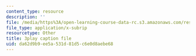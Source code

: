 ```yaml
---
content_type: resource
description: ''
file: /media/https%3A/open-learning-course-data-rc.s3.amazonaws.com/res-6-007-signals-and-systems-spring-2011/da62d9b9ee5a531d81d5c6e0d8aebe68_vyke3vF4Nk.vtt
file_type: application/x-subrip
resourcetype: Other
title: 3play caption file
uid: da62d9b9-ee5a-531d-81d5-c6e0d8aebe68
---
```

